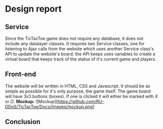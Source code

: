 # Design report
## Service
Since the TicTacToe game does not require any database, it does not include any datalayer classes. It requires two Service classes, one for listening to Ajax calls from the website which uses another Service class's API to update the website's board. the API keeps uses variables to create a virtual board that keeps track of the status of it's current game and players.
## Front-end
The website will be written in HTML, CSS and Javascript. It should be as simple as possible for it's only purpose, the game itself. The game board will have 3x3 buttons (boxes). If one is clicked it will either be marked with *X* or *O*.
**Mockup:**
![Mockup][https://github.com/RU-DDoS/TicTacToe/Docs/Images/mockup.png]
## Conclusion
